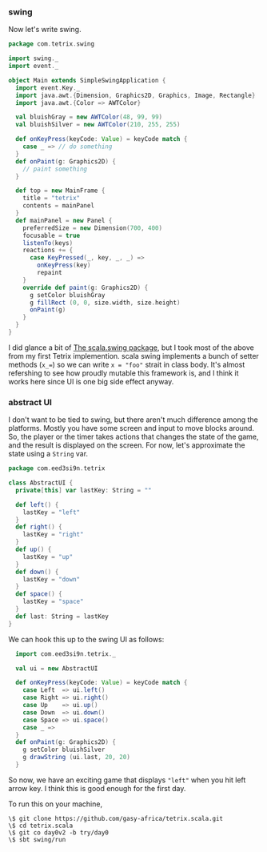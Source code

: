 
### swing

Now let's write swing.

```scala
package com.tetrix.swing

import swing._
import event._

object Main extends SimpleSwingApplication {
  import event.Key._
  import java.awt.{Dimension, Graphics2D, Graphics, Image, Rectangle}
  import java.awt.{Color => AWTColor}

  val bluishGray = new AWTColor(48, 99, 99)
  val bluishSilver = new AWTColor(210, 255, 255)

  def onKeyPress(keyCode: Value) = keyCode match {
    case _ => // do something
  }
  def onPaint(g: Graphics2D) {
    // paint something
  }  

  def top = new MainFrame {
    title = "tetrix"
    contents = mainPanel
  }
  def mainPanel = new Panel {
    preferredSize = new Dimension(700, 400)
    focusable = true
    listenTo(keys)
    reactions += {
      case KeyPressed(_, key, _, _) =>
        onKeyPress(key)
        repaint
    }
    override def paint(g: Graphics2D) {
      g setColor bluishGray
      g fillRect (0, 0, size.width, size.height)
      onPaint(g)
    }
  }
}
```

I did glance a bit of [The scala.swing package](http://www.scala-lang.org/sites/default/files/sids/imaier/Mon,%202009-11-02,%2008:55/scala-swing-design.pdf), but I took most of the above from my first Tetrix implemention.
scala swing implements a bunch of setter methods (`x_=`) so we can write `x = "foo"` strait in class body. It's almost refershing to see how proudly mutable this framework is, and I think it works here since UI is one big side effect anyway. 

### abstract UI

I don't want to be tied to swing, but there aren't much difference among the platforms. Mostly you have some screen and input to move blocks around. So, the player or the timer takes actions that changes the state of the game, and the result is displayed on the screen. For now, let's approximate the state using a `String` var.

```scala
package com.eed3si9n.tetrix

class AbstractUI {
  private[this] var lastKey: String = ""

  def left() {
    lastKey = "left"
  }
  def right() {
    lastKey = "right"
  }
  def up() {
    lastKey = "up"
  }
  def down() {
    lastKey = "down"
  }
  def space() {
    lastKey = "space"
  }
  def last: String = lastKey
}
```

We can hook this up to the swing UI as follows:

```scala
  import com.eed3si9n.tetrix._

  val ui = new AbstractUI

  def onKeyPress(keyCode: Value) = keyCode match {
    case Left  => ui.left()
    case Right => ui.right()
    case Up    => ui.up()
    case Down  => ui.down()
    case Space => ui.space()
    case _ =>
  }
  def onPaint(g: Graphics2D) {
    g setColor bluishSilver
    g drawString (ui.last, 20, 20)
  }  
```

So now, we have an exciting game that displays `"left"` when you hit left arrow key.
I think this is good enough for the first day.

To run this on your machine,

```
\$ git clone https://github.com/gasy-africa/tetrix.scala.git
\$ cd tetrix.scala
\$ git co day0v2 -b try/day0
\$ sbt swing/run
```

